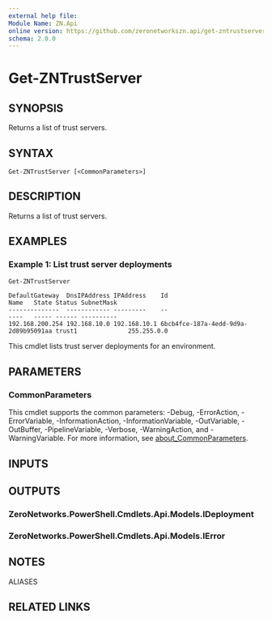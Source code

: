 ```yaml
---
external help file:
Module Name: ZN.Api
online version: https://github.com/zeronetworkszn.api/get-zntrustserver
schema: 2.0.0
---
```


# Get-ZNTrustServer

## SYNOPSIS
Returns a list of trust servers.

## SYNTAX

```
Get-ZNTrustServer [<CommonParameters>]
```

## DESCRIPTION
Returns a list of trust servers.

## EXAMPLES

### Example 1: List trust server deployments
```powershell
Get-ZNTrustServer
```

```output
DefaultGateway  DnsIPAddress IPAddress    Id                                   Name   State Status SubnetMask                                                                                                                                                      --------------  ------------ ---------    --                                   ----   ----- ------ ----------
192.168.200.254 192.168.10.0 192.168.10.1 6bcb4fce-187a-4edd-9d9a-2d89b95091aa trust1              255.255.0.0
```

This cmdlet lists trust server deployments for an environment.

## PARAMETERS

### CommonParameters
This cmdlet supports the common parameters: -Debug, -ErrorAction, -ErrorVariable, -InformationAction, -InformationVariable, -OutVariable, -OutBuffer, -PipelineVariable, -Verbose, -WarningAction, and -WarningVariable. For more information, see [about_CommonParameters](http://go.microsoft.com/fwlink/?LinkID=113216).

## INPUTS

## OUTPUTS

### ZeroNetworks.PowerShell.Cmdlets.Api.Models.IDeployment

### ZeroNetworks.PowerShell.Cmdlets.Api.Models.IError

## NOTES

ALIASES

## RELATED LINKS

